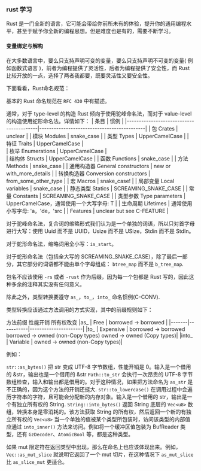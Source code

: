 ### rust 学习

Rust 是一门全新的语言，它可能会带给你前所未有的体验，提升你的通用编程水平，甚至于赋予你全新的编程思想。但是难度也是有的，需要不断学习。

#### 变量绑定与解构

在大多数语言中，要么只支持声明可变的变量，要么只支持声明不可变的变量( 例如函数式语言 )，前者为编程提供了灵活性，后者为编程提供了安全性，而 Rust 比较开放的一点，选择了两者我都要，既要灵活性又要安全性。

下面看看，Rust命名规范：

基本的 Rust 命名规范在 `RFC 430` 中有描述。

通常，对于 type-level 的构造 Rust 倾向于使用驼峰命名法，而对于 value-level 的构造使用蛇形命名法。详情如下：
|           条目                           |            惯例                             |
|-----------------------------------------|--------------------------------------------|
|       包 Crates	                      |  unclear                                   |
|       模块 Modules	                      |  snake_case                                |
|       类型 Types	                      |  UpperCamelCase                            |
|       特征 Traits	                      |  UpperCamelCase                            |                                            
|       枚举 Enumerations	              |  UpperCamelCase                            |         
|       结构体 Structs	                  |  UpperCamelCase                            |
|       函数 Functions	                  |  snake_case                                |
|       方法 Methods	                      |  snake_case                                |
|       通用构造器 General constructors	  |  new or with_more_details                  |
|       转换构造器 Conversion constructors  |	 from_some_other_type                      |
|       宏 Macros	                      |  snake_case!                               |
|       局部变量 Local variables	          |  snake_case                                |
|       静态类型 Statics	                  |  SCREAMING_SNAKE_CASE                      |
|       常量 Constants	                  |  SCREAMING_SNAKE_CASE                      |
|       类型参数 Type parameters	          |  UpperCamelCase，通常使用一个大写字母: T       |
|       生命周期 Lifetimes	              |  通常使用小写字母: 'a，'de，'src               |
|       Features	                      |  unclear but see C-FEATURE                 |

对于驼峰命名法，复合词的缩略形式我们认为是一个单独的词语，所以只对首字母进行大写：使用 Uuid 而不是 UUID，Usize 而不是 USize，Stdin 而不是 StdIn。

对于蛇形命名法，缩略词用全小写：`is_start`。

对于蛇形命名法（包括全大写的 SCREAMING_SNAKE_CASE），除了最后一部分，其它部分的词语都不能由单个字母组成： `btree_map` 而不是 `b_tree_map`.

包名不应该使用 `-rs` 或者 `-rust` 作为后缀，因为每一个包都是 Rust 写的，因此这种多余的注释其实没有任何意义。

除此之外，类型转换要遵守 `as_`，`to_`，`into_` 命名惯例(C-CONV).

类型转换应该通过方法调用的方式实现，其中的前缀规则如下：

方法前缀	性能开销	所有权改变
|as_	| Free	    | borrowed -> borrowed |
|-------|-----------|----------------------|
|to_	| Expensive | borrowed -> borrowed borrowed -> owned (non-Copy types) owned -> owned (Copy types)|
|into_	| Variable	| owned -> owned (non-Copy types)|

例如：

`str::as_bytes()` 把 str 变成 UTF-8 字节数组，性能开销是 0。输入是一个借用的 &str，输出也是一个借用的 &str
`Path::to_str` 会执行一次昂贵的 UTF-8 字节数组检查，输入和输出都是借用的。对于这种情况，如果把方法命名为 `as_str` 是不正确的，因为这个方法的开销还挺大.
`str::to_lowercase()` 在调用过程中会遍历字符串的字符，且可能会分配新的内存对象。输入是一个借用的 str，输出是一个有独立所有权的 String.
`String::into_bytes()` 返回 String 底层的 `Vec<u8>` 数组，转换本身是零消耗的。该方法获取 String 的所有权，然后返回一个新的有独立所有权的 `Vec<u8>`
当一个单独的值被某个类型所包装时，访问该类型的内部值应通过 `into_inner()` 方法来访问。例如将一个缓冲区值包装为 BufReader 类型，还有 `GzDecoder`、`AtomicBool` 等，都是这种类型。

如果 mut 限定符在返回类型中出现，那么在命名上也应该体现出来。例如，`Vec::as_mut_slice` 就说明它返回了一个 mut 切片，在这种情况下 `as_mut_slice` 比 `as_slice_mut` 更适合。